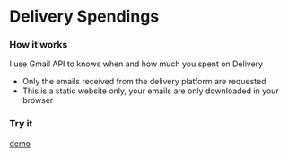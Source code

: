# Delivery Spendings

### How it works

I use Gmail API to knows when and how much you spent on Delivery
* Only the emails received from the delivery platform are requested
* This is a static website only, your emails are only downloaded in your browser

### Try it

[demo](http://delivery-spendings.avnlab.com/)
